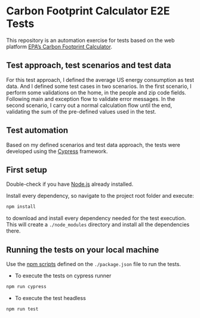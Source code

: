 # Carbon Footprint Calculator E2E Tests

This repository is an automation exercise for tests based on the web platform [EPA’s Carbon Footprint Calculator](https://www3.epa.gov/carbon-footprint-calculator/).

## Test approach, test scenarios and test data

For this test approach, I defined the average US energy consumption as test data. And I defined some test cases in two scenarios.
In the first scenario, I perform some validations on the home, in the people and zip code fields. Following main and exception flow to validate error messages. In the second scenario, I carry out a normal calculation flow until the end, validating the sum of the pre-defined values ​​used in the test.

## Test automation

Based on my defined scenarios and test data approach, the tests were developed using the [Cypress](https://docs.cypress.io/guides/overview/why-cypress) framework.

## First setup

Double-check if you have [Node.js](https://nodejs.org/en/) already installed.

Install every dependency, so navigate to the project root folder and execute:

```bash
npm install
```

to download and install every dependency needed for the test execution.
This will create a `./node_modules` directory and install all the dependencies there.

## Running the tests on your local machine

Use the [npm scripts](https://github.com/chewbarcco/carbon-footprint-calculator-e2e-tests/blob/0c91247ec05aee44684e764139a4cf0620e68406/package.json#L2) defined on the `./package.json` file to run the tests.

- To execute the tests on cypress runner

```bash
npm run cypress
```

- To execute the test headless

```bash
npm run test
```